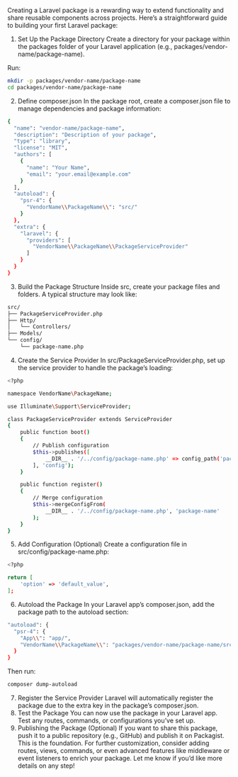 Creating a Laravel package is a rewarding way to extend functionality and share reusable components across projects. Here’s a straightforward guide to building your first Laravel package:

1. Set Up the Package Directory
Create a directory for your package within the packages folder of your Laravel application (e.g., packages/vendor-name/package-name).

Run:

```bash
mkdir -p packages/vendor-name/package-name
cd packages/vendor-name/package-name
```

2. Define composer.json
In the package root, create a composer.json file to manage dependencies and package information:

```bash
{
  "name": "vendor-name/package-name",
  "description": "Description of your package",
  "type": "library",
  "license": "MIT",
  "authors": [
    {
      "name": "Your Name",
      "email": "your.email@example.com"
    }
  ],
  "autoload": {
    "psr-4": {
      "VendorName\\PackageName\\": "src/"
    }
  },
  "extra": {
    "laravel": {
      "providers": [
        "VendorName\\PackageName\\PackageServiceProvider"
      ]
    }
  }
}
```

3. Build the Package Structure
Inside src, create your package files and folders. A typical structure may look like:

```bash
src/
├── PackageServiceProvider.php
├── Http/
│   └── Controllers/
├── Models/
└── config/
    └── package-name.php
```

4. Create the Service Provider
In src/PackageServiceProvider.php, set up the service provider to handle the package’s loading:

```bash
<?php

namespace VendorName\PackageName;

use Illuminate\Support\ServiceProvider;

class PackageServiceProvider extends ServiceProvider
{
    public function boot()
    {
        // Publish configuration
        $this->publishes([
            __DIR__ . '/../config/package-name.php' => config_path('package-name.php'),
        ], 'config');
    }

    public function register()
    {
        // Merge configuration
        $this->mergeConfigFrom(
            __DIR__ . '/../config/package-name.php', 'package-name'
        );
    }
}
```

5. Add Configuration (Optional)
Create a configuration file in src/config/package-name.php:

```bash
<?php

return [
    'option' => 'default_value',
];
```

6. Autoload the Package
In your Laravel app’s composer.json, add the package path to the autoload section:

```bash
"autoload": {
  "psr-4": {
    "App\\": "app/",
    "VendorName\\PackageName\\": "packages/vendor-name/package-name/src"
  }
}
```

Then run:

```bash
composer dump-autoload
```

7. Register the Service Provider
Laravel will automatically register the package due to the extra key in the package’s composer.json.
8. Test the Package
You can now use the package in your Laravel app. Test any routes, commands, or configurations you’ve set up.
9. Publishing the Package (Optional)
If you want to share this package, push it to a public repository (e.g., GitHub) and publish it on Packagist.
This is the foundation. For further customization, consider adding routes, views, commands, or even advanced features like middleware or event listeners to enrich your package. Let me know if you’d like more details on any step!